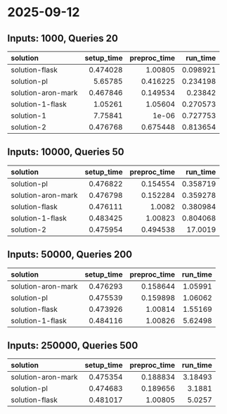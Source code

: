 # 2025-09-12

## Inputs: 1000, Queries 20

| solution           |   setup_time |   preproc_time |   run_time |
|:-------------------|-------------:|---------------:|-----------:|
| solution-flask     |     0.474028 |       1.00805  |   0.098921 |
| solution-pl        |     5.65785  |       0.416225 |   0.234198 |
| solution-aron-mark |     0.467846 |       0.149534 |   0.23842  |
| solution-1-flask   |     1.05261  |       1.05604  |   0.270573 |
| solution-1         |     7.75841  |       1e-06    |   0.727753 |
| solution-2         |     0.476768 |       0.675448 |   0.813654 |

## Inputs: 10000, Queries 50

| solution           |   setup_time |   preproc_time |   run_time |
|:-------------------|-------------:|---------------:|-----------:|
| solution-pl        |     0.476822 |       0.154554 |   0.358719 |
| solution-aron-mark |     0.476798 |       0.152284 |   0.359278 |
| solution-flask     |     0.476111 |       1.0082   |   0.380984 |
| solution-1-flask   |     0.483425 |       1.00823  |   0.804068 |
| solution-2         |     0.475954 |       0.494538 |  17.0019   |

## Inputs: 50000, Queries 200

| solution           |   setup_time |   preproc_time |   run_time |
|:-------------------|-------------:|---------------:|-----------:|
| solution-aron-mark |     0.476293 |       0.158644 |    1.05991 |
| solution-pl        |     0.475539 |       0.159898 |    1.06062 |
| solution-flask     |     0.473926 |       1.00814  |    1.55169 |
| solution-1-flask   |     0.484116 |       1.00826  |    5.62498 |

## Inputs: 250000, Queries 500

| solution           |   setup_time |   preproc_time |   run_time |
|:-------------------|-------------:|---------------:|-----------:|
| solution-aron-mark |     0.475354 |       0.188834 |    3.18493 |
| solution-pl        |     0.474683 |       0.189656 |    3.1881  |
| solution-flask     |     0.481017 |       1.00805  |    5.0257  |